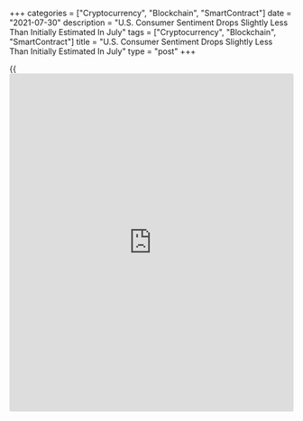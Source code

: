 +++
categories = ["Cryptocurrency", "Blockchain", "SmartContract"]
date = "2021-07-30"
description = "U.S. Consumer Sentiment Drops Slightly Less Than Initially Estimated In July"
tags = ["Cryptocurrency", "Blockchain", "SmartContract"]
title = "U.S. Consumer Sentiment Drops Slightly Less Than Initially Estimated In July"
type = "post"
+++

{{<iframe id="large-banner" src="https://www.bounty.group/#slide=7.0" width="100%" height="600" scrolling="no" style="border: 0px solid rgb(216, 221, 230); border-radius: 3px;">}}

Revised data released by the University of Michigan on Friday showed
consumer sentiment in U.S. decreased by slightly less than initially
estimated in the month of July.

The report said the consumer sentiment index for July was upwardly
revised to 81.2 from a preliminary reading of 80.8 but remains below the
June reading of 85.5. Economists had expected the index to be unrevised.

"The largest monthly declines remained concentrated in the outlook for
the national [economy][1] and complaints about high prices for homes,
vehicles, and household durables," said Surveys of Consumers chief
economist Richard Curtin.

He added, "While most consumers still expect inflation to be transitory,
there is growing evidence that an inflation storm is likely to develop
on the not too distant horizon."

One-year inflation expectations jumped to 4.7 percent in July from 4.2
in June, while five-year inflation expectations were unchanged at 2.8
percent.

The report also showed the current economic conditions index fell to
84.5 in July from 88.6 in June, while the index of consumer expectations
slid to 79.0 from 83.5.

A separate report released by the Conference Board earlier this week
unexpectedly showed a slight improvement in its reading on consumer
confidence in July.

The Conference Board said its consumer confidence index inched up to
129.1 in July from an upwardly revised 128.9 in June. Economists had
expected the index to drop to 124.9 from the 127.3 originally reported
for the previous month.

With the unexpected uptick, the consumer confidence index reached its
highest level since hitting 132.6 in February of 2020.

For comments and feedback [contact](https://www.playgroundfx.com/contact/): editorial@rtt[news](https://www.letsplayfx.com/blog/forex-news-website/).com

[Economic News][1]

 **What parts of the world are seeing the best (and worst) economic
performances lately? Click[here][2] to check out our [Econ Scorecard][2]
and find out! See up-to-the-moment [ranking](https://www.playgroundfx.com/blog/crypto-exchange-ranking/)s for the best and worst
performers in [GDP][3], [unemployment rate][4], [inflation][5] and much
more.**

   1. www.rtt[news](https://www.letsplayfx.com/blog/forex-news-website/).com/Content/EconomicNews.aspx
   2. www.rtt[news](https://www.letsplayfx.com/blog/forex-news-website/).com/economic-scorecard/world-rank/industrial-production/highest-performance.aspx
   3. www.rtt[news](https://www.letsplayfx.com/blog/forex-news-website/).com/economic-scorecard/world-rank/GDP/highest-performance.aspx
   4. www.rtt[news](https://www.letsplayfx.com/blog/forex-news-website/).com/economic-scorecard/world-rank/unemployment-rate/lowest-performance.aspx
   5. www.rtt[news](https://www.letsplayfx.com/blog/forex-news-website/).com/economic-scorecard/world-rank/CPI/highest-performance.aspx